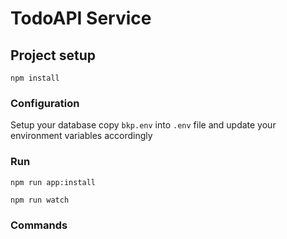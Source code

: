 # TodoAPI Service

## Project setup
```
npm install
```

### Configuration
Setup your database
copy ```bkp.env``` into ```.env``` file and update your environment variables accordingly

### Run
```
npm run app:install
```
```
npm run watch
```

### Commands

